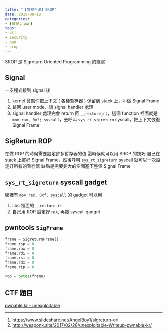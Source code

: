 ```yaml
---
title: "【攻擊手法】SROP"
date: 2019-09-18
categories:
- [資安, pwn]
tags:
- ctf
- security
- pwn
- srop
---
```


SROP 是 Sigreturn Oriented Programming 的縮寫

## Signal

一支程式接到 signal 後
1. kernel 會幫你把上下文 ( 各種暫存器 ) 保留到 stack 上，叫做 Signal Frame
2. 跳回 user mode，讓 signal handler 處理
3. signal handler 處理完會 return 回 `__restore_rt`，這個 function 裡面就是 `mov rax, 0xf; syscall`，去呼叫 `sys_rt_sigreturn` syscall，把上下文恢復 Signal Frame

## SigReturn ROP

在做 ROP 的時候需要設定許多暫存器的值
這時候就可以用 SROP 的技巧
自己在 stack 上擺好 Signal Frame，然後呼叫 `sys_rt_sigreturn` syscall
就可以一次設定好所有的暫存器
缺點是需要夠大的空間塞下整個 Signal Frame

## `sys_rt_sigreturn` syscall gadget

哪裡有 `mov rax, 0xf; syscall` 的 gadget 可以用

1. libc 裡面的 `__restore_rt`
2. 自己用 ROP 設定好 rax, 再接 syscall gadget

## pwntools `SigFrame`

```python
frame = SigreturnFrame()
frame.rsp = 0
frame.rax = 0
frame.rdi = 0
frame.rsi = 0
frame.rdx = 0
frame.rip = 0

rop = bytes(frame)
```

## CTF 題目

[pwnable.kr - unexploitable](http://pwnable.kr)

---

1. https://www.slideshare.net/AngelBoy1/sigreturn-ori
2. http://weaponx.site/2017/02/28/unexploitable-Writeup-pwnable-kr/
